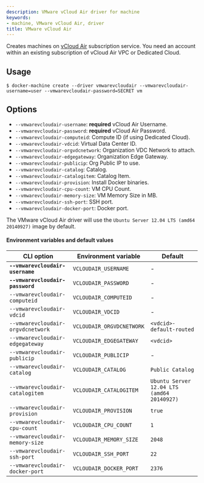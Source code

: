 ```yaml
---
description: VMware vCloud Air driver for machine
keywords:
- machine, VMware vCloud Air, driver
title: VMware vCloud Air
---
```


Creates machines on [vCloud Air](http://vcloud.vmware.com) subscription service. You need an account within an existing subscription of vCloud Air VPC or Dedicated Cloud.

## Usage

    $ docker-machine create --driver vmwarevcloudair --vmwarevcloudair-username=user --vmwarevcloudair-password=SECRET vm

## Options

-   `--vmwarevcloudair-username`: **required** vCloud Air Username.
-   `--vmwarevcloudair-password`: **required** vCloud Air Password.
-   `--vmwarevcloudair-computeid`: Compute ID (if using Dedicated Cloud).
-   `--vmwarevcloudair-vdcid`: Virtual Data Center ID.
-   `--vmwarevcloudair-orgvdcnetwork`: Organization VDC Network to attach.
-   `--vmwarevcloudair-edgegateway`: Organization Edge Gateway.
-   `--vmwarevcloudair-publicip`: Org Public IP to use.
-   `--vmwarevcloudair-catalog`: Catalog.
-   `--vmwarevcloudair-catalogitem`: Catalog Item.
-   `--vmwarevcloudair-provision`: Install Docker binaries.
-   `--vmwarevcloudair-cpu-count`: VM CPU Count.
-   `--vmwarevcloudair-memory-size`: VM Memory Size in MB.
-   `--vmwarevcloudair-ssh-port`: SSH port.
-   `--vmwarevcloudair-docker-port`: Docker port.

The VMware vCloud Air driver will use the `Ubuntu Server 12.04 LTS (amd64 20140927)` image by default.

#### Environment variables and default values

| CLI option                        | Environment variable      | Default                                    |
| --------------------------------- | ------------------------- | ------------------------------------------ |
| **`--vmwarevcloudair-username`**  | `VCLOUDAIR_USERNAME`      | -                                          |
| **`--vmwarevcloudair-password`**  | `VCLOUDAIR_PASSWORD`      | -                                          |
| `--vmwarevcloudair-computeid`     | `VCLOUDAIR_COMPUTEID`     | -                                          |
| `--vmwarevcloudair-vdcid`         | `VCLOUDAIR_VDCID`         | -                                          |
| `--vmwarevcloudair-orgvdcnetwork` | `VCLOUDAIR_ORGVDCNETWORK` | `<vdcid>-default-routed`                   |
| `--vmwarevcloudair-edgegateway`   | `VCLOUDAIR_EDGEGATEWAY`   | `<vdcid>`                                  |
| `--vmwarevcloudair-publicip`      | `VCLOUDAIR_PUBLICIP`      | -                                          |
| `--vmwarevcloudair-catalog`       | `VCLOUDAIR_CATALOG`       | `Public Catalog`                           |
| `--vmwarevcloudair-catalogitem`   | `VCLOUDAIR_CATALOGITEM`   | `Ubuntu Server 12.04 LTS (amd64 20140927)` |
| `--vmwarevcloudair-provision`     | `VCLOUDAIR_PROVISION`     | `true`                                     |
| `--vmwarevcloudair-cpu-count`     | `VCLOUDAIR_CPU_COUNT`     | `1`                                        |
| `--vmwarevcloudair-memory-size`   | `VCLOUDAIR_MEMORY_SIZE`   | `2048`                                     |
| `--vmwarevcloudair-ssh-port`      | `VCLOUDAIR_SSH_PORT`      | `22`                                       |
| `--vmwarevcloudair-docker-port`   | `VCLOUDAIR_DOCKER_PORT`   | `2376`                                     |
